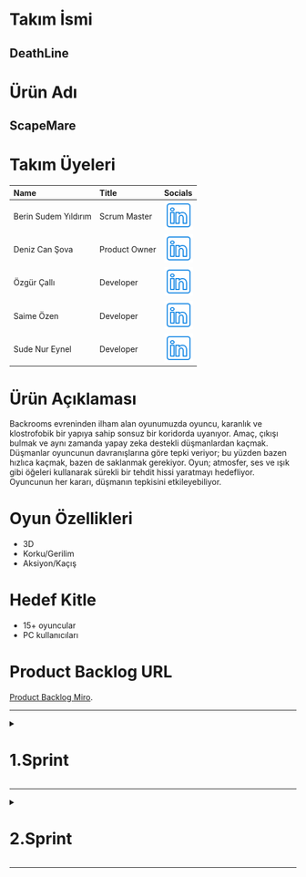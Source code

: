 # Takım İsmi
## DeathLine
# Ürün Adı
## ScapeMare
# Takım Üyeleri

| Name | Title     | Socials                |
| :------- | :------- | :------------------------- |
| Berin Sudem Yıldırım | Scrum Master  | [![linkedin](https://github.com/B-S-Y/BOOTCAMP-Group14/blob/main/Assets/Graphics/icons8-linkedin-50(3).png)](https://www.linkedin.com/in/berin-sudem-y%C4%B1ld%C4%B1r%C4%B1m/) |
| Deniz Can Şova       | Product Owner | [![linkedin](https://github.com/B-S-Y/BOOTCAMP-Group14/blob/main/Assets/Graphics/icons8-linkedin-50(3).png)](https://www.linkedin.com/in/deniz-can-%C5%9Fova-a7b604279/) |  
| Özgür Çallı          | Developer     | [![linkedin](https://github.com/B-S-Y/BOOTCAMP-Group14/blob/main/Assets/Graphics/icons8-linkedin-50(3).png)](https://www.linkedin.com/in/ozgur-calli-078674225/) |
| Saime Özen           | Developer     | [![linkedin](https://github.com/B-S-Y/BOOTCAMP-Group14/blob/main/Assets/Graphics/icons8-linkedin-50(3).png)]() |
| Sude Nur Eynel       | Developer     | [![linkedin](https://github.com/B-S-Y/BOOTCAMP-Group14/blob/main/Assets/Graphics/icons8-linkedin-50(3).png)](https://www.linkedin.com/in/sude-nur-eynel-844543255/) |


# Ürün Açıklaması
Backrooms evreninden ilham alan oyunumuzda oyuncu, karanlık ve klostrofobik bir yapıya sahip sonsuz bir koridorda uyanıyor. Amaç, çıkışı bulmak ve aynı zamanda yapay zeka destekli düşmanlardan kaçmak. Düşmanlar oyuncunun davranışlarına göre tepki veriyor; bu yüzden bazen hızlıca kaçmak, bazen de saklanmak gerekiyor. Oyun; atmosfer, ses ve ışık gibi öğeleri kullanarak sürekli bir tehdit hissi yaratmayı hedefliyor. Oyuncunun her kararı, düşmanın tepkisini etkileyebiliyor.
# Oyun Özellikleri
* 3D
* Korku/Gerilim
* Aksiyon/Kaçış
# Hedef Kitle
* 15+ oyuncular
* PC kullanıcıları

# Product Backlog URL
[Product Backlog Miro](https://miro.com/app/board/uXjVIhbLk34=/).

----------
<details>
    <summary><h1>1.Sprint</h1></summary>



* __Sprint Notları:__
    - Unity `6000.1.9F1` versiyonunun kullanılmasına karar verilmiş ve versiyon kargaşasının önüne geçilmiştir.
    - User Story'ler Backlogların açıklaması olarak miro'ya eklenmiştir.
    - Bazı karakter assetlerinin üretimi için `Blender` kullanımına karar verilmiştir. Ekip arkadaşımız uygulamayı öğrenmeye başlamış, çalışmalara yoğun bir şekilde devam etmektedir.

* __Sprint içinde tamamlanması planlanan tahmin edilden puan: 34__
* __Puan Tamamlama Mantığı:__ Toplamda proje boyunca tamamlanması planlanan 138*(toplam sprint puanı değiştirilmiştir.) puanlık backlog bulunmaktadır. 3 Sprinte bölündüğünde ilk sprintte 34 puanlık kısmının tamamlanmasına karar verilmiştir.

  
* __Daily Scrum:__ Daily Scrum toplantıları ekip üyelerinin yoğunluklarından dolayı her gün yapılamamış olup yapıldığında ise Slack üzerinden Huddle ve whatsapp üzerinden iletişime geçilmiştir.

[Sprint 1 Daily Scrum Chats](https://drive.google.com/drive/u/0/folders/10_47MEWgWP4pdmUrRPMq3aPqYX35ERx-)

    
* __Sprint Board Update:__
  ![]( https://github.com/B-S-Y/BOOTCAMP-Group14/blob/main/Assets/Graphics/miro.png)


* __ScreenShots:__
  - Geliştirme Aşama 1:
      ![](https://github.com/B-S-Y/BOOTCAMP-Group14/blob/main/Assets/Graphics/bootcamp.jpg)
  - Geliştirme Aşama 2:
      ![](https://github.com/B-S-Y/BOOTCAMP-Group14/blob/main/Assets/Graphics/image.png)
  - Geliştirme Aşama 3:
      ![](https://github.com/B-S-Y/BOOTCAMP-Group14/blob/main/Assets/Graphics/image%20(1).png)


* __Sprint Review:__

  - Asset araştırmaları yapılıp ilk level için asset seçilmiş ve level
  - İkinci sprint planı oluşturuldu, görev dağılımları netleştirildi.
  - Oyun ve Takım ismi karalaştırıldı.
  - Level Design yapıldı ve Oda 1 tasarımına başlandı.
  
 
  - Sprint Review Katılımcıları: Berin Sudem Yıldırım, Sude Nur Eynel, Deniz Can Şova, Özgür Şallı, Saime Özen

* __Sprint Retrospective:__
    - Oyunun fikir gelişim aşamasında hemfikir olmakta zorlandığımız için projeye başlamamız biraz uzun sürdü.
    - Ekip üyelerinin bir araya gelmesi sınav süreçlerimizden dolayı uzun sürdü.
    - Görev dağılımı yapmakta zorlandık. Takım üyelerinin birbirlerini daha iyi tanımalarıyla görev dağılımlarını daha kolay bir şekilde gerçekleştirmeye başladık.
    - Zaman yönetimini sağlayabilme konusunda zorluk yaşadık. Bunu çözebilmek adına 3 günde bir toplantı yapılmasına ve her gün whatsapp üzerinden günlük hedeflerin paylaşılmasına karar verildi.
    - Miro üzerinde görevlerin daha kolay takibinin yapılabilmesi için her bir ekip üyesinin görsel eklemesine ve bireysel olarak da incelenebilecek bir board eklenmesine karar verilmiştir.

</details>

---------------------

<details>
    <summary><h1>2.Sprint</h1></summary>



* __Sprint Notları:__
    - 2.sprinte 25 puanlık bir ekleme yapılmıştır. Bunlar (bunlar puzzle eklenmeleri ve oyun başlangıcına eklenmesi planlanan sinematikler şeklindedir.)
    - Puanlama sisteminde güncellemeye gidilmiştir. 
    - Toplantılar sonucunda Level sayısı 5'ten 2'ye düşürülmüş, oyun içi detaylara önem verilmiş, puzzle eklenmesi kararlaştırılmıştır.
    - Takım mentörümüz ile yapılan toplantı sonrasında oyun hikayemizde backrooms konseptini hikayeleştirerek geliştirdik.
    

* __Sprint içinde tamamlanması planlanan tahmin edilden puan: 113__
* __Puan Tamamlama Mantığı:__ Toplamda proje boyunca tamamlanması planlanan puanlık backlog bulunmaktadır. Bu sprintte 58 puanlık görev tamamlanmıştır. 55 puanlık kısım ise iş yükü ve bireysel yoğunluklardan dolayı bir sonraki sprintte tamamlanmak üzere devam etmektedir..

  
* __Daily Scrum:__ Daily Scrum toplantıları her hafta en az iki (3 günde bir) kez huddle üzerinde toplantı şeklinde yapılmış ve bir önceki sprint retrospective kararları uygulanmıştır. Günlük olarak da whatsapp üzerinde iletişimde kalınmaya çalışılmış, yapılanlar ekip ile paylaşılmıştır.

[Sprint 2 Daily Scrum Chats](https://drive.google.com/drive/u/0/folders/1ybVyvhDJU75fx1MBjhGqtMo6D-XETp6D)

    
* __Sprint Board Update:__
  ![Sprint Board Update 1](https://github.com/B-S-Y/BOOTCAMP-Group14/blob/main/Assets/Graphics/Ekran%20g%C3%B6r%C3%BCnt%C3%BCs%C3%BC%202025-07-11%20001313.png)
  ![Sprint Board Update 2](https://github.com/B-S-Y/BOOTCAMP-Group14/blob/main/Assets/Graphics/Ekran%20g%C3%B6r%C3%BCnt%C3%BCs%C3%BC%202025-07-16%20230001.png)
  ![Sprint Board Update 3](https://github.com/B-S-Y/BOOTCAMP-Group14/blob/main/Assets/Graphics/Sprint%20board%20update3.png)


* __ScreenShots:__
  - Geliştirme Aşamaları :
      ![](https://github.com/B-S-Y/BOOTCAMP-Group14/blob/main/Assets/Graphics/Ekran%20g%C3%B6r%C3%BCnt%C3%BCs%C3%BC%202025-07-20%20224304.png)
      ![](https://github.com/B-S-Y/BOOTCAMP-Group14/blob/main/Assets/Graphics/animations.png)
      ![](https://github.com/B-S-Y/BOOTCAMP-Group14/blob/main/Assets/Graphics/figma%20level%20design%202.jpg)
    

 

* __Sprint Review:__
  - Oyun içindeki düşman karakterlerinin takım tarafından yapılması kararı değiştirilmiş olup free asset olarak kullanılmasına ve üzerinde çalışılmasına karar verilmiştir. (Assetlere iskelet eklenmiştir)
  - Oyun level design çıkarılmış olup seçilen assetlerin yerleştirilmesine karar verilmiştir.
  - Level design için kullanılacak asset ve propslar kararlaştırılmış olup yalnızca yerleştirilmeleri kalmıştır.
  - Oyun içerisindeki odalar yerine level düzenlemeleri yapılacak olup 2 level olacak şekilde düzenlenmiştir. 
  
 
  - Sprint Review Katılımcıları: Berin Sudem Yıldırım, Sude Nur Eynel, Deniz Can Şova, Özgür Şallı

* __Sprint Retrospective:__
  - Önceki sprinte göre iletişim konusunda iyileştirilmeler yapılmıştır ancak hala eksikler olduğu görülüp günlük feedback konusunun üzerinde durulnuştur.
  - İletişim iyileştirilebilmesi adına miro üzerinden daha sık güncellemeler yapılmasına karar verilmiştir.
  - Karar alma konusunda takımca daha iyi uyum sağlayabildik.
  
  
  
</details>


---------------------

